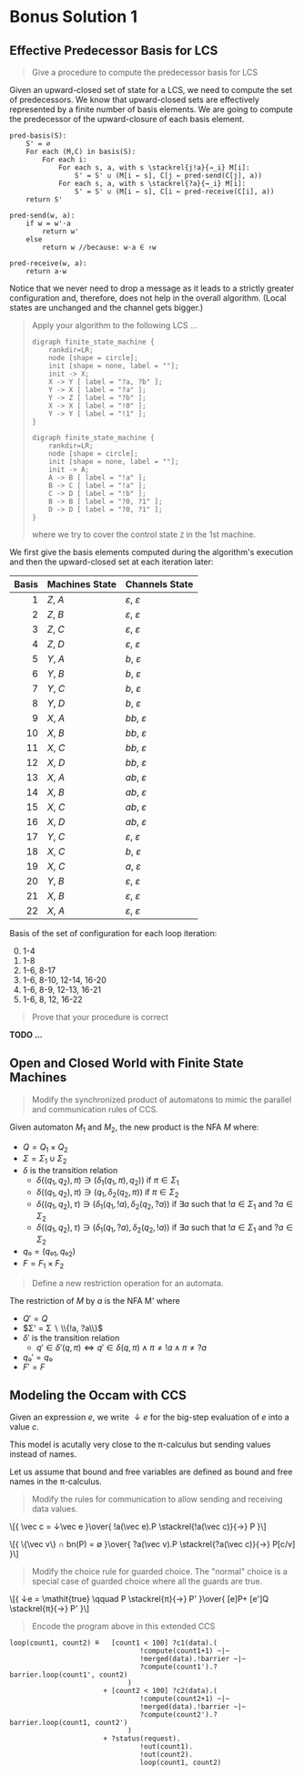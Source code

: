 # Bonus Solution 1


## Effective Predecessor Basis for LCS

> Give a procedure to compute the predecessor basis for LCS

Given an upward-closed set of state for a LCS, we need to compute the set of predecessors.
We know that upward-closed sets are effectively represented by a finite number of basis elements.
We are going to compute the predecessor of the upward-closure of each basis element.

```
pred-basis(S):
    S' = ∅
    For each (M,C) in basis(S):
        For each i:
            For each s, a, with s \stackrel{j!a}{→_i} M[i]:
                S' = S' ∪ (M[i ← s], C[j ← pred-send(C[j], a))
            For each s, a, with s \stackrel{?a}{→_i} M[i]:
                S' = S' ∪ (M[i ← s], C[i ← pred-receive(C[i], a))
    return S'

pred-send(w, a):
    if w = w'⋅a
        return w'
    else
        return w //because: w⋅a ∈ ↑w

pred-receive(w, a):
    return a⋅w
```

Notice that we never need to drop a message as it leads to a strictly greater configuration and, therefore, does not help in the overall algorithm.
(Local states are unchanged and the channel gets bigger.)

> Apply your algorithm to the following LCS ...
>   ```graphviz
>   digraph finite_state_machine {
>       rankdir=LR;
>       node [shape = circle];
>       init [shape = none, label = ""];
>       init -> X;
>       X -> Y [ label = "?a, ?b" ];
>       Y -> X [ label = "?a" ];
>       Y -> Z [ label = "?b" ];
>       X -> X [ label = "!0" ];
>       Y -> Y [ label = "!1" ];
>   }
>   ```
>   ```graphviz
>   digraph finite_state_machine {
>       rankdir=LR;
>       node [shape = circle];
>       init [shape = none, label = ""];
>       init -> A;
>       A -> B [ label = "!a" ];
>       B -> C [ label = "!a" ];
>       C -> D [ label = "!b" ];
>       B -> B [ label = "?0, ?1" ];
>       D -> D [ label = "?0, ?1" ];
>   }
>   ```
>   where we try to cover the control state `Z` in the 1st machine.

We first give the basis elements computed during the algorithm's execution and then the upward-closed set at each iteration later:

| Basis | Machines State    | Channels State |
|------:|-------------------|----------------|
|  1    | $Z$, $A$          | $ε$, $ε$       |
|  2    | $Z$, $B$          | $ε$, $ε$       |
|  3    | $Z$, $C$          | $ε$, $ε$       |
|  4    | $Z$, $D$          | $ε$, $ε$       |
|  5    | $Y$, $A$          | $b$, $ε$       |
|  6    | $Y$, $B$          | $b$, $ε$       |
|  7    | $Y$, $C$          | $b$, $ε$       |
|  8    | $Y$, $D$          | $b$, $ε$       |
|  9    | $X$, $A$          | $bb$, $ε$      |
|  10   | $X$, $B$          | $bb$, $ε$      |
|  11   | $X$, $C$          | $bb$, $ε$      |
|  12   | $X$, $D$          | $bb$, $ε$      |
|  13   | $X$, $A$          | $ab$, $ε$      |
|  14   | $X$, $B$          | $ab$, $ε$      |
|  15   | $X$, $C$          | $ab$, $ε$      |
|  16   | $X$, $D$          | $ab$, $ε$      |
|  17   | $Y$, $C$          | $ε$, $ε$       |
|  18   | $X$, $C$          | $b$, $ε$       |
|  19   | $X$, $C$          | $a$, $ε$       |
|  20   | $Y$, $B$          | $ε$, $ε$       |
|  21   | $X$, $B$          | $ε$, $ε$       |
|  22   | $X$, $A$          | $ε$, $ε$       |

Basis of the set of configuration for each loop iteration:

0. 1-4
1. 1-8
2. 1-6, 8-17
3. 1-6, 8-10, 12-14, 16-20
4. 1-6, 8-9, 12-13, 16-21
5. 1-6, 8, 12, 16-22

> Prove that your procedure is correct

__TODO ...__


## Open and Closed World with Finite State Machines

> Modify the synchronized product of automatons to mimic the parallel and communication rules of CCS.

Given automaton $M_1$ and $M_2$, the new product is the NFA $M$ where:

* $Q = Q_1 × Q_2$
* $Σ = Σ_1 ∪ Σ_2$
* $δ$ is the transition relation
  - $δ((q_1,q_2), π) ∋ (δ_1(q_1, π), q_2))$ if $π ∈ Σ_1$
  - $δ((q_1,q_2), π) ∋ (q_1, δ_2(q_2, π))$ if $π ∈ Σ_2$
  - $δ((q_1,q_2), τ) ∋ (δ_1(q_1, !a), δ_2(q_2, ?a))$ if $∃ a$ such that $!a ∈ Σ_1$ and $?a ∈ Σ_2$
  - $δ((q_1,q_2), τ) ∋ (δ_1(q_1, ?a), δ_2(q_2, !a))$ if $∃ a$ such that $!a ∈ Σ_1$ and $?a ∈ Σ_2$
* $q₀ = (q₀_1,q₀_2)$
* $F = F_1 × F_2$


> Define a new restriction operation for an automata.

The restriction of $M$ by $a$ is the NFA M' where

* $Q' = Q$
* $Σ' = Σ ∖ \\{!a, ?a\\}$
* $δ'$ is the transition relation
  - $q' ∈ δ'(q, π) ⇔ q' ∈ δ(q, π) ∧ π ≠ !a ∧ π ≠ ?a$
* $q₀' = q₀$
* $F' = F$


## Modeling the Occam with CCS

Given an expression $e$, we write $↓e$ for the big-step evaluation of $e$ into a value $c$.

This model is acutally very close to the π-calculus but sending values instead of names.

Let us assume that bound and free variables are defined as bound and free names in the π-calculus.

> Modify the rules for communication to allow sending and receiving data values.

\\[{
  \vec c = ↓\vec e
}\over{
  !a(\vec e).P  \stackrel{!a(\vec c)}{→}  P
}\\]
  
\\[{
  \\{\vec v\\} ∩ bn(P) = ∅
}\over{
  ?a(\vec v).P  \stackrel{?a(\vec c)}{→}  P[c/v]
}\\]

> Modify the choice rule for guarded choice.
> The "normal" choice is a special case of guarded choice where all the guards are true.

\\[{
  ↓e = \mathit{true} \qquad P  \stackrel{π}{→}  P'
}\over{
  [e]P+ [e']Q  \stackrel{π}{→}  P'
}\\]

> Encode the program above in this extended CCS

```
loop(count1, count2) ≝   [count1 < 100] ?c1(data).(
                                !compute(count1+1) ~|~
                                !merged(data).!barrier ~|~
                                ?compute(count1').?barrier.loop(count1', count2)
                             )
                       + [count2 < 100] ?c2(data).(
                                !compute(count2+1) ~|~
                                !merged(data).!barrier ~|~
                                ?compute(count2').?barrier.loop(count1, count2')
                             )
                       + ?status(request).
                                !out(count1).
                                !out(count2).
                                loop(count1, count2)
```
